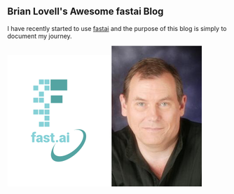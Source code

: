 ## Brian Lovell's Awesome fastai Blog

I have recently started to use [fastai](https://www.fast.ai) and the purpose of this blog is simply to document my journey. 

![Image of fast.ai logo](images/logo.png)
![Image of Brian Lovell](images/Lovell_portrait_small.jpg)
